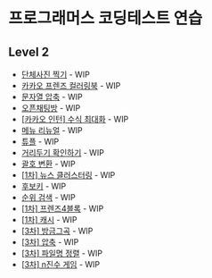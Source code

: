 # 프로그래머스 코딩테스트 연습
## Level 2
* [단체사진 찍기](https://programmers.co.kr/learn/courses/30/lessons/1835) - WIP
* [카카오 프렌즈 컬러링북](https://programmers.co.kr/learn/courses/30/lessons/1829) - WIP
* [문자열 압축](https://programmers.co.kr/learn/courses/30/lessons/60057) - WIP
* [오픈채팅방](https://programmers.co.kr/learn/courses/30/lessons/42888) - WIP
* [[카카오 인턴] 수식 최대화](https://programmers.co.kr/learn/courses/30/lessons/67257) - WIP
* [메뉴 리뉴얼](https://programmers.co.kr/learn/courses/30/lessons/72411) - WIP
* [튜플](https://programmers.co.kr/learn/courses/30/lessons/64065) - WIP
* [거리두기 확인하기](https://programmers.co.kr/learn/courses/30/lessons/81302) - WIP
* [괄호 변환](https://programmers.co.kr/learn/courses/30/lessons/60058) - WIP
* [[1차] 뉴스 클러스터링](https://programmers.co.kr/learn/courses/30/lessons/17677) - WIP
* [후보키](https://programmers.co.kr/learn/courses/30/lessons/42890) - WIP
* [순위 검색](https://programmers.co.kr/learn/courses/30/lessons/72412) - WIP
* [[1차] 프렌즈4블록](https://programmers.co.kr/learn/courses/30/lessons/17679) - WIP
* [[1차] 캐시](https://programmers.co.kr/learn/courses/30/lessons/17680) - WIP
* [[3차] 방금그곡](https://programmers.co.kr/learn/courses/30/lessons/17683) - WIP
* [[3차] 압축](https://programmers.co.kr/learn/courses/30/lessons/17684) - WIP
* [[3차] 파일명 정렬](https://programmers.co.kr/learn/courses/30/lessons/17686) - WIP
* [[3차] n진수 게임](https://programmers.co.kr/learn/courses/30/lessons/17687) - WIP